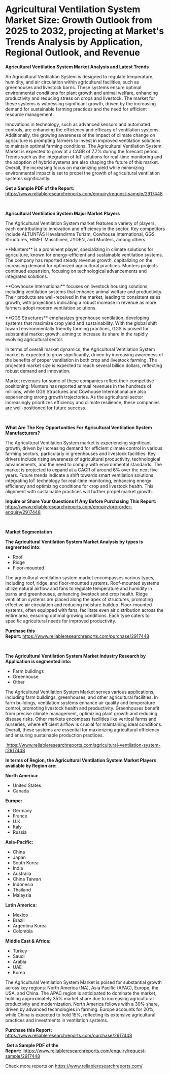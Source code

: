 <p><h1>Agricultural Ventilation System Market Size: Growth Outlook from 2025 to 2032, projecting at Market's Trends Analysis by Application, Regional Outlook, and Revenue</h1></p><p><strong>Agricultural Ventilation System Market Analysis and Latest Trends</strong></p>
<p><p>An Agricultural Ventilation System is designed to regulate temperature, humidity, and air circulation within agricultural facilities, such as greenhouses and livestock barns. These systems ensure optimal environmental conditions for plant growth and animal welfare, enhancing productivity and reducing stress on crops and livestock. The market for these systems is witnessing significant growth, driven by the increasing demand for sustainable farming practices and the need for efficient resource management.</p><p>Innovations in technology, such as advanced sensors and automated controls, are enhancing the efficiency and efficacy of ventilation systems. Additionally, the growing awareness of the impact of climate change on agriculture is prompting farmers to invest in improved ventilation solutions to maintain optimal farming conditions. The Agricultural Ventilation System Market is expected to grow at a CAGR of 7.7% during the forecast period. Trends such as the integration of IoT solutions for real-time monitoring and the adoption of hybrid systems are also shaping the future of this market. Overall, the increasing focus on maximizing yield while minimizing environmental impact is set to propel the growth of agricultural ventilation systems significantly.</p></p>
<p><strong>Get a Sample PDF of the Report:&nbsp;</strong> <a href="https://www.reliableresearchreports.com/enquiry/request-sample/2917448?utm_campaign=3002&utm_medium=2&utm_source=Github&utm_content=ia&utm_term=12032025&utm_id=agricultural-ventilation-system">https://www.reliableresearchreports.com/enquiry/request-sample/2917448</a></p>
<p>&nbsp;</p>
<p><strong>Agricultural Ventilation System Major Market Players</strong></p>
<p><p>The Agricultural Ventilation System market features a variety of players, each contributing to innovation and efficiency in the sector. Key competitors include ALTUNTAS Havalandirma Turizm, Cowhouse International, GGS Structures, HIMEL Maschinen, JYDEN, and Munters, among others.</p><p>**Munters** is a prominent player, specializing in climate solutions for agriculture, known for energy-efficient and sustainable ventilation systems. The company has reported steady revenue growth, capitalizing on the increasing demand for optimized agricultural practices. Munters projects continued expansion, focusing on technological advancements and integrated solutions.</p><p>**Cowhouse International** focuses on livestock housing solutions, including ventilation systems that enhance animal welfare and productivity. Their products are well-received in the market, leading to consistent sales growth, with projections indicating a robust increase in revenue as more farmers adopt modern ventilation solutions.</p><p>**GGS Structures** emphasizes greenhouse ventilation, developing systems that maximize crop yield and sustainability. With the global shift toward environmentally friendly farming practices, GGS is poised for substantial market growth, aiming to increase its share in the rapidly evolving agricultural sector.</p><p>In terms of overall market dynamics, the Agricultural Ventilation System market is expected to grow significantly, driven by increasing awareness of the benefits of proper ventilation in both crop and livestock farming. The projected market size is expected to reach several billion dollars, reflecting robust demand and innovation.</p><p>Market revenues for some of these companies reflect their competitive positioning: Munters has reported annual revenues in the hundreds of millions, while GGS Structures and Cowhouse International are also experiencing strong growth trajectories. As the agricultural sector increasingly prioritizes efficiency and climate resilience, these companies are well-positioned for future success.</p></p>
<p>&nbsp;</p>
<p><strong>What Are The Key Opportunities For Agricultural Ventilation System Manufacturers?</strong></p>
<p><p>The Agricultural Ventilation System market is experiencing significant growth, driven by increasing demand for efficient climate control in various farming sectors, particularly in greenhouses and livestock facilities. Key drivers include rising awareness of agricultural productivity, technological advancements, and the need to comply with environmental standards. The market is projected to expand at a CAGR of around 6% over the next five years. Future trends indicate a shift towards smart ventilation solutions integrating IoT technology for real-time monitoring, enhancing energy efficiency and optimizing conditions for crop and livestock health. This alignment with sustainable practices will further propel market growth.</p></p>
<p><strong>Inquire or Share Your Questions If Any Before Purchasing This Report:</strong> <a href="https://www.reliableresearchreports.com/enquiry/pre-order-enquiry/2917448?utm_campaign=3002&utm_medium=2&utm_source=Github&utm_content=ia&utm_term=12032025&utm_id=agricultural-ventilation-system">https://www.reliableresearchreports.com/enquiry/pre-order-enquiry/2917448</a></p>
<p>&nbsp;</p>
<p><strong>Market Segmentation</strong></p>
<p><strong>The Agricultural Ventilation System Market Analysis by types is segmented into:</strong></p>
<p><ul><li>Roof</li><li>Ridge</li><li>Floor-mounted</li></ul></p>
<p><p>The agricultural ventilation system market encompasses various types, including roof, ridge, and floor-mounted systems. Roof-mounted systems utilize natural airflow and fans to regulate temperature and humidity in barns and greenhouses, enhancing livestock and crop health. Ridge ventilation systems are placed along the apex of structures, promoting effective air circulation and reducing moisture buildup. Floor-mounted systems, often equipped with fans, facilitate even air distribution across the entire area, ensuring optimal growing conditions. Each type caters to specific agricultural needs for improved productivity.</p></p>
<p><strong>Purchase this Report:&nbsp;</strong><a href="https://www.reliableresearchreports.com/purchase/2917448?utm_campaign=3002&utm_medium=2&utm_source=Github&utm_content=ia&utm_term=12032025&utm_id=agricultural-ventilation-system">https://www.reliableresearchreports.com/purchase/2917448</a></p>
<p>&nbsp;</p>
<p><strong>The Agricultural Ventilation System Market Industry Research by Application is segmented into:</strong></p>
<p><ul><li>Farm buildings</li><li>Greenhouse</li><li>Other</li></ul></p>
<p><p>The Agricultural Ventilation System Market serves various applications, including farm buildings, greenhouses, and other agricultural facilities. In farm buildings, ventilation systems enhance air quality and temperature control, promoting livestock health and productivity. Greenhouses benefit from precise climate management, optimizing plant growth and reducing disease risks. Other markets encompass facilities like vertical farms and nurseries, where efficient airflow is crucial for maintaining ideal conditions. Overall, these systems are essential for maximizing agricultural efficiency and ensuring sustainable production practices.</p></p>
<p><a href="https://www.reliableresearchreports.com/agricultural-ventilation-system-r2917448?utm_campaign=3002&utm_medium=2&utm_source=Github&utm_content=ia&utm_term=12032025&utm_id=agricultural-ventilation-system">&nbsp;https://www.reliableresearchreports.com/agricultural-ventilation-system-r2917448</a></p>
<p><strong>In terms of Region, the Agricultural Ventilation System Market Players available by Region are:</strong></p>
<p>
    <p> <strong> North America: </strong>
        <ul>
            <li>United States</li>
            <li>Canada</li>
        </ul>
        </p> 
    <p> <strong> Europe: </strong>
        <ul>
            <li>Germany</li>
            <li>France</li>
            <li>U.K.</li>
            <li>Italy</li>
            <li>Russia</li>
        </ul>
        </p> 
    <p> <strong> Asia-Pacific: </strong>
        <ul>
            <li>China</li>
            <li>Japan</li>
            <li>South Korea</li>
            <li>India</li>
            <li>Australia</li>
            <li>China Taiwan</li>
            <li>Indonesia</li>
            <li>Thailand</li>
            <li>Malaysia</li>
        </ul>
        </p> 
    <p> <strong> Latin America: </strong>
        <ul>
            <li>Mexico</li>
            <li>Brazil</li>
            <li>Argentina Korea</li>
            <li>Colombia</li>
        </ul>
        </p> 
    <p> <strong> Middle East & Africa: </strong>
        <ul>
            <li>Turkey</li>
            <li>Saudi</li>
            <li>Arabia</li>
            <li>UAE</li>
            <li>Korea</li>
        </ul>
    </p>
    </p>
<p><p>The Agricultural Ventilation System Market is poised for substantial growth across key regions: North America (NA), Asia Pacific (APAC), Europe, the USA, and China. The APAC region is anticipated to dominate the market, holding approximately 35% market share due to increasing agricultural productivity and modernization. North America follows with a 30% share, driven by advanced technologies in farming. Europe accounts for 20%, while China is expected to hold 15%, reflecting its extensive agricultural practices and investments in ventilation systems.</p></p>
<p><strong>Purchase this Report: </strong><a href="https://www.reliableresearchreports.com/purchase/2917448?utm_campaign=3002&utm_medium=2&utm_source=Github&utm_content=ia&utm_term=12032025&utm_id=agricultural-ventilation-system">https://www.reliableresearchreports.com/purchase/2917448</a></p>
<p>&nbsp;<strong>Get a Sample PDF of the Report:&nbsp;&nbsp;</strong><a href="https://www.reliableresearchreports.com/enquiry/request-sample/2917448?utm_campaign=3002&utm_medium=2&utm_source=Github&utm_content=ia&utm_term=12032025&utm_id=agricultural-ventilation-system">https://www.reliableresearchreports.com/enquiry/request-sample/2917448</a></p>
<p><strong></strong></p>
<p>Check more reports on <a href="https://www.reliableresearchreports.com/?utm_campaign=3002&utm_medium=2&utm_source=Github&utm_content=ia&utm_term=12032025&utm_id=agricultural-ventilation-system">https://www.reliableresearchreports.com/</a></p>